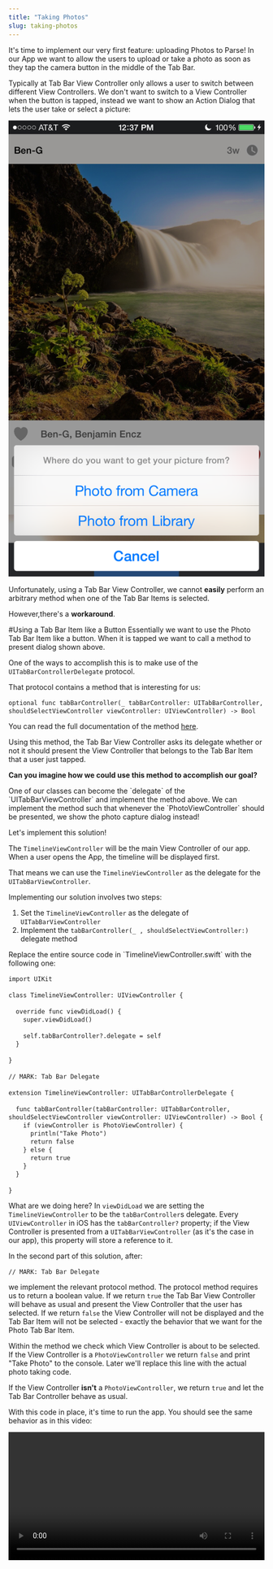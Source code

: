 ```yaml
---
title: "Taking Photos"
slug: taking-photos
---     
```


It's time to implement our very first feature: uploading Photos to Parse! In our App we want to allow the users to upload or take a photo as soon as they tap the camera button in the middle of the Tab Bar.

Typically at Tab Bar View Controller only allows a user to switch between different View Controllers. We don't want to switch to a View Controller when the button is tapped, instead we want to show an Action Dialog that lets the user take or select a picture:

![](taking_photo.png)

Unfortunately, using a Tab Bar View Controller, we cannot **easily** perform an arbitrary method when one of the Tab Bar Items is selected. 

However,there's a **workaround**.

#Using a Tab Bar Item like a Button
Essentially we want to use the Photo Tab Bar Item like a button. When it is tapped we want to call a method to present dialog shown above.

One of the ways to accomplish this is to make use of the `UITabBarControllerDelegate` protocol.

That protocol contains a method that is interesting for us:

    optional func tabBarController(_ tabBarController: UITabBarController, shouldSelectViewController viewController: UIViewController) -> Bool

You can read the full documentation of the method [here](https://developer.apple.com/library/ios/documentation/UIKit/Reference/UITabBarControllerDelegate_Protocol/#//apple_ref/occ/intfm/UITabBarControllerDelegate/tabBarController:shouldSelectViewController:). 

Using this method, the Tab Bar View Controller asks its delegate whether or not it should present the View Controller that belongs to the Tab Bar Item that a user just tapped.

**Can you imagine how we could use this method to accomplish our goal?**

<div class="solution"></div>
One of our classes can become the `delegate` of the `UITabBarViewController` and implement the method above. We can implement the method such that whenever the `PhotoViewController` should be presented, we show the photo capture dialog instead!

Let's implement this solution! 

The `TimelineViewController` will be the main View Controller of our app. When a user opens the App, the timeline will be displayed first.

That means we can use the `TimelineViewController` as the delegate for the `UITabBarViewController`.

Implementing our solution involves two steps:

1. Set the `TimelineViewController` as the delegate of `UITabBarViewController`
2. Implement the `tabBarController(_ , shouldSelectViewController:)` delegate method

<div class="action"></div>
Replace the entire source code in `TimelineViewController.swift` with the following one:

    import UIKit

    class TimelineViewController: UIViewController {

      override func viewDidLoad() {
        super.viewDidLoad()
        
        self.tabBarController?.delegate = self
      }

    }

    // MARK: Tab Bar Delegate

    extension TimelineViewController: UITabBarControllerDelegate {
      
      func tabBarController(tabBarController: UITabBarController, shouldSelectViewController viewController: UIViewController) -> Bool {
        if (viewController is PhotoViewController) {
          println("Take Photo")
          return false
        } else {
          return true
        }
      }
      
    }
    
What are we doing here? In `viewDidLoad` we are setting the `TimelineViewController` to be the `tabBarController`s delegate. Every `UIViewController` in iOS has the `tabBarController?` property; if the View Controller is presented from a `UITabBarViewController` (as it's the case in our app), this property will store a reference to it.

In the second part of this solution, after:

    // MARK: Tab Bar Delegate
    
we implement the relevant protocol method. The protocol method requires us to return a boolean value. If we return `true` the Tab Bar View Controller will behave as usual and present the View Controller that the user has selected. If we return `false` the View Controller will not be displayed and the Tab Bar Item will not be selected - exactly the behavior that we want for the Photo Tab Bar Item.

Within the method we check which View Controller is about to be selected.  If the View Controller is a `PhotoViewController` we return `false` and print "Take Photo" to the console. Later we'll replace this line with the actual photo taking code.

If the View Controller **isn't** a `PhotoViewController`, we return `true` and let the Tab Bar Controller behave as usual.

With this code in place, it's time to run the app. You should see the same behavior as in this video:

<video width="100%" controls>
  <source src="https://s3.amazonaws.com/mgwu-misc/SA2015/PhotoButton_small.mov" type="video/mp4">

When you tap the left or the right Tab Bar Item, they are selected. When you tap the middle button, you see our console output instead!

Now we can replace this console output with our actual photo taking code!

#Structuring the Photo Taking Code

Taking photos is one of the core features of our app! We allow users to take photos with the camera and to pick existing photos from their library. Additionally we will allow users to add filters to their photos.

As you'll see, implementing this takes quite a bit of code. Instead of putting all of that code into the `TimelineViewController` we should create a separate class that only takes care of photo related features.

Keep this in mind when working on your own app: *implementing all of your features directly in a View Controller is the first step towards an extremely messy project!*

Before we create that new photo taking class, let's create a new folder for it to keep our project structure tidy.

<div id="action"></div>
Open the folder that contains your Xcode project in Finder and create a new folder called *PhotoTaking*. It should be on the same level as the *ViewController* folder: 
![](photo_taking_folder.png)
Then add this new folder to your Xcode project:
<video width="100%" controls>
  <source src="https://s3.amazonaws.com/mgwu-misc/SA2015/AddPhotoFolder_small.mov" type="video/mp4">

You should always add new folders with this two-step process. If you create a new group directly in Xcode, that will not automatically create a new folder on your file system. That results in Xcode projects that have a structure that is different from the folder structure - another potential way of creating messy projects.

Now we can add our new Source Code File to the *PhotoTaking* group.

<div id="action"></div>
1. Create a new Source Code File within the *PhotoTaking* group
2. Name this class *PhotoTakingHelper* and make it a subclass of *NSObject* (we will discuss why this is necessary later on): ![](photo_taking_helper_class.png) 

Before we dive into writing code, let's discuss how we're going to structure our Photo Taking code.

There are multiple classes and steps involved in taking a photo:
![](photo_taking_structure.png)

Let's discuss the process, step by step:

1. The photo taking starts when a user taps the photo button in the Tab Bar. This triggers an event in the `TimelineViewController`. We have already implemented this step; currently we are logging "Take Photo" to the console.
2. The `TimelineViewController` creates a `PhotoTakingHelper`. The `PhotoTakingHelper` will handle the rest of the process and return a photo to the `TimelineViewController` once the user has picked one (this happens in Step 6).
3. The `PhotoTakingHelper` presents the popover that allows the user to choose between taking a photo with the camera or picking one from the library. This popover is implemented as a `UIAlertController` - an iOS standard component.
4. Once the user has selected one of the two options, we present a `UIImagePickerController` another iOS system component. This `UIImagePickerController` handles the actual image picking (either by letting the user take a picture, or by letting them pick one from their library)
5. Once the user is finished, the selected image gets returned to the `PhotoTakingHelper`
6. The `PhotoTakingHelper` returns that image to the `TimelineViewController`.

Now that we have a plan, we can start implementing this feature!

##Implementing the PhotoTakingHelper

Our `PhotoTakingHelper` will have two main responsibilities:

1. Presenting the Popover and the Camera / Photo Library
2. Returning the image that the user has taken / selected

To implement the first responsibility the `PhotoTakingHelper` will need a reference to a `UIViewController`. In iOS only View Controllers can present other View Controllers. The `PhotoTakingHelper` is a simple `NSObject` not a `UIViewController`, so it isn't able to present other View Controllers. We will implement the initializer of the `PhotoTakingHelper` to require a reference to a `UIViewController`.

To implement the second responsibility the `PhotoTakingHelper` will need to have a way to communicate with the `TimelineViewController` - as shown in Step 6 of our outline above. For this we could use the concept of delegation (on the previous page we used delegation to receive information from the `UITabBarController`). A more convenient solution for this specific case is using a *Callback*. A *Callback* is basically a reference to a function. When initializing the `PhotoTakingHelper` inside of the *TimelineViewController* we will provide it with a callback function. As soon as the `PhotoTakingHelper` has selected an image, it will call that *Callback* function and provide the selected image to the *TimelineViewController*.

Let's get started with building the `PhotoTakingHelper`!

###Initialier and Properties

First, let's take care of the initializer and the properties of the `PhotoTakingHelper`.

<div class="action"></div>
Replace the entire content of `PhotoTakingHelper.swift` with the following code:

    import UIKit

    typealias PhotoTakingHelperCallback = UIImage? -> Void

    class PhotoTakingHelper : NSObject {
      
      /** View controller on which AlertViewController and UIImagePickerController are presented */
      weak var viewController: UIViewController!
      var callback: PhotoTakingHelperCallback
      var imagePickerController: UIImagePickerController?
      
      init(viewController: UIViewController, callback: PhotoTakingHelperCallback) {
        self.viewController = viewController
        self.callback = callback
        
        super.init()
        
        showPhotoSourceSelection()
      }
      
      func showPhotoSourceSelection() {

      }
      
    }
    
Let's discuss this code. In the first line after `import UIKit` we are declaring a `typealias`. Using the `typealias` keyword we can provide a function signature with a name. In this case we are saying that a function of type `PhotoTakingHelperCallback` takes an `UIImage?` as parameter and returns `Void`. This means: any function that wants to be the callback of the `PhotoTakingHelper` needs to have exaxctly this signature.

`PhotoTakingHelper` has three properties. The first one `viewController` stores a `weak` reference to a `viewController`. As we discussed earlier, this reference is necessary because the `PhotoTakingHelper` needs a `UIViewController` on which it can present other View Controllers. It is a `weak` reference, since the `PhotoTakingHelper` does not own the referenced View Controller.

Additionally we store the `callback` function and provide a property to store an `UIImagePickerController` (which we will use a little bit later).

The initializer of this class receives the View Controller on which we will present other View Controllers and the callback that we will call as soon as a user has picked an image.

When the class is entirely initialized we immediately call `showPhotoSourceSeletion()`. The method is still empty right now, later it will present the dialog that allows user to choose between their camera and their photo library. 

Because we call `showPhotoSourceSeletion()` directly from the initializer, the dialog will be presented as soon as we create an instance of `PhotoTakingHelper`.

###Implementing the Photo Source Selection

To implement the selection dialog we will use the [`UIAlertViewController`](https://developer.apple.com/library/ios/documentation/UIKit/Reference/UIAlertController_class/index.html) class.

Check for camera... etc...

